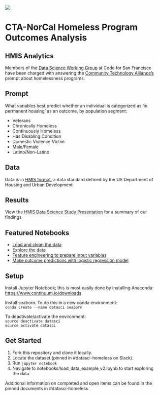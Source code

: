 ![](datasciheader.png)
# CTA-NorCal Homeless Program Outcomes Analysis

## HMIS Analytics 

Members of the [Data Science Working Group](https://github.com/sfbrigade/data-science-wg) at Code for San Francisco have been charged with answering the [Community Technology Alliance’s](https://ctagroup.org/) prompt about homelessness programs.

## Prompt
What variables best predict whether an individual is categorized as ‘in permanent housing’ as an outcome, by population segment:
- Veterans
- Chronically Homeless
- Continuously Homeless
- Has Disabling Condition
- Domestic Violence Victim
- Male/Female
- Latino/Non-Latino

## Data
Data is in [HMIS format](https://www.hudexchange.info/programs/hmis/), a data standard defined by the US Department of Housing and Urban Development 

## Results
View the [HMIS Data Science Study Presentation](https://docs.google.com/presentation/d/1VqjvqFESZXEjwaNqLywOfcIeyVFPAKO_So9wIdsvWgs/edit?usp=sharing) for a summary of our findings

## Featured Notebooks
- [Load and clean the data](https://github.com/sfbrigade/datasci-sf-homeless-project/blob/master/notebooks/load_data_example_v2.ipynb)
- [Explore the data](https://github.com/sfbrigade/datasci-sf-homeless-project/blob/master/notebooks/2016-10-19_mvm_exploration.ipynb)
- [Feature engineering to prepare input variables](https://github.com/sfbrigade/datasci-sf-homeless-project/blob/master/notebooks/2016-12-05_mvm_one_hot_encode.ipynb)
- [Make outcome predictions with logistic regression model](https://github.com/warmlogic/datasci-sf-homeless-project/blob/master/notebooks/2017-01-22_mvm_permanent_housing_predictions.ipynb)

## Setup

Install Jupyter Notebook; this is most easily done by installing Anaconda: https://www.continuum.io/downloads

Install seaborn. To do this in a new conda environment:  
```conda create --name datasci seaborn```

To deactivate/activate the environment:  
```source deactivate datasci```  
```source activate datasci```

## Get Started

1. Fork this repository and clone it locally.
2. Locate the dataset (pinned in #datasci-homeless on Slack).
3. Run ```jupyter notebook```
4. Navigate to notebooks/load_data_example_v2.ipynb to start exploring the data.

Additional information on completed and open items can be found in the pinned documents in #datasci-homeless.
